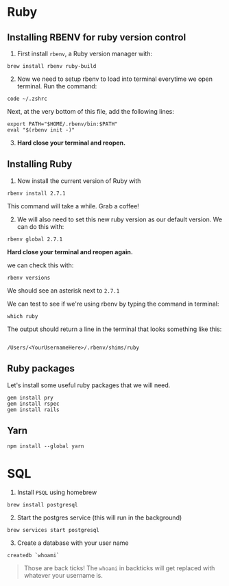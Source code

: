 # Ruby

## Installing RBENV for ruby version control

1. First install `rbenv`, a Ruby version manager with:

```
brew install rbenv ruby-build
```

2. Now we need to setup rbenv to load into terminal everytime we open terminal. Run the command:
```shell
code ~/.zshrc
```

Next, at the very bottom of this file, add the following lines:

```
export PATH="$HOME/.rbenv/bin:$PATH"
eval "$(rbenv init -)"
```

3. **Hard close your terminal and reopen.**

## Installing Ruby

1. Now install the current version of Ruby with

```
rbenv install 2.7.1
```

This command will take a while. Grab a coffee!

2. We will also need to set this new ruby version as our default version. We can do this with: 

```shell
rbenv global 2.7.1
```

**Hard close your terminal and reopen again.**

we can check this with:
```shell
rbenv versions
```

We should see an asterisk next to `2.7.1`

We can test to see if we're using rbenv by typing the command in terminal:

```shell
which ruby
```

The output should return a line in the terminal that looks something like this:

```shell

/Users/<YourUsernameHere>/.rbenv/shims/ruby

```

## Ruby packages

Let's install some useful ruby packages that we will need.

```shell
gem install pry
gem install rspec
gem install rails
```

## Yarn

```shell
npm install --global yarn
```

# SQL

1. Install `PSQL` using homebrew

```shell
brew install postgresql
```

2. Start the postgres service (this will run in the background)

```shell
brew services start postgresql
```

3. Create a database with your user name

```shell
createdb `whoami`
```

> Those are back ticks! The ``whoami`` in backticks will get replaced with whatever your username is.
